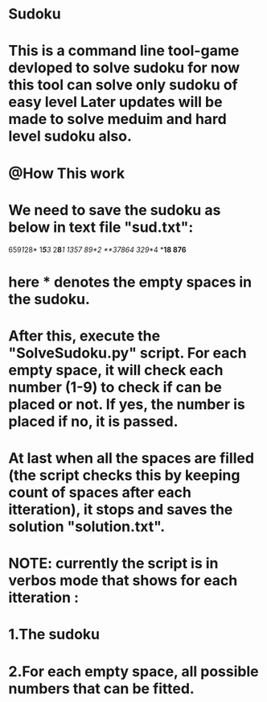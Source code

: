 # Sudoku
# This is a command line tool-game devloped to solve sudoku for now this tool can solve only sudoku of easy level Later updates will be made to solve meduim and hard level sudoku also.
# @How This work
# We need to save the sudoku as below in text file "sud.txt":
659*1*28*
1***5**3*
2**8***1*
***135*7*
8**9****2
**3*7864*
3*2**9**4
*****18**
**876****
# here * denotes the empty spaces in the sudoku.
# After this, execute the "SolveSudoku.py" script. For each empty space, it will check each number (1-9) to check if can be placed or not. If yes, the number is placed if no, it is passed.
# At last when all the spaces are filled (the script checks this by keeping count of spaces after each itteration), it stops and saves the solution "solution.txt".
# NOTE: currently the script is in verbos mode that shows for each itteration :
#        1.The sudoku
#        2.For each empty space, all possible numbers that can be fitted. 
